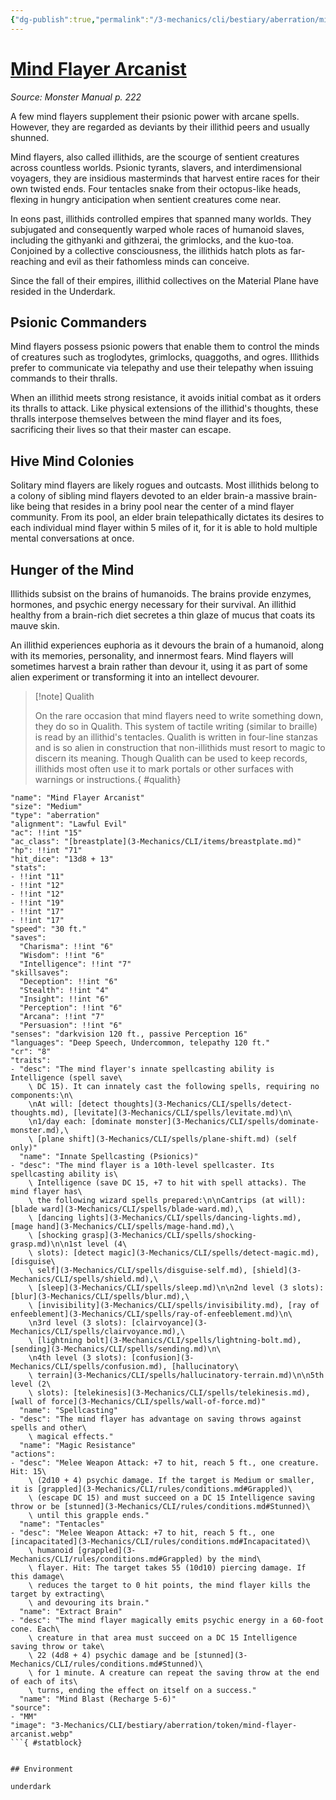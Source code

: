 ```yaml
---
{"dg-publish":true,"permalink":"/3-mechanics/cli/bestiary/aberration/mind-flayer-arcanist/","tags":["ttrpg-cli/compendium/src/5e/mm","ttrpg-cli/monster/cr/8","ttrpg-cli/monster/environment/underdark","ttrpg-cli/monster/size/medium","ttrpg-cli/monster/type/aberration"]}
---
```


# [Mind Flayer Arcanist](3-Mechanics\CLI\bestiary\aberration/mind-flayer-arcanist.md)
*Source: Monster Manual p. 222*  

A few mind flayers supplement their psionic power with arcane spells. However, they are regarded as deviants by their illithid peers and usually shunned.

Mind flayers, also called illithids, are the scourge of sentient creatures across countless worlds. Psionic tyrants, slavers, and interdimensional voyagers, they are insidious masterminds that harvest entire races for their own twisted ends. Four tentacles snake from their octopus-like heads, flexing in hungry anticipation when sentient creatures come near.

In eons past, illithids controlled empires that spanned many worlds. They subjugated and consequently warped whole races of humanoid slaves, including the githyanki and githzerai, the grimlocks, and the kuo-toa. Conjoined by a collective consciousness, the illithids hatch plots as far-reaching and evil as their fathomless minds can conceive.

Since the fall of their empires, illithid collectives on the Material Plane have resided in the Underdark.

## Psionic Commanders

Mind flayers possess psionic powers that enable them to control the minds of creatures such as troglodytes, grimlocks, quaggoths, and ogres. Illithids prefer to communicate via telepathy and use their telepathy when issuing commands to their thralls.

When an illithid meets strong resistance, it avoids initial combat as it orders its thralls to attack. Like physical extensions of the illithid's thoughts, these thralls interpose themselves between the mind flayer and its foes, sacrificing their lives so that their master can escape.

## Hive Mind Colonies

Solitary mind flayers are likely rogues and outcasts. Most illithids belong to a colony of sibling mind flayers devoted to an elder brain-a massive brain-like being that resides in a briny pool near the center of a mind flayer community. From its pool, an elder brain telepathically dictates its desires to each individual mind flayer within 5 miles of it, for it is able to hold multiple mental conversations at once.

## Hunger of the Mind

Illithids subsist on the brains of humanoids. The brains provide enzymes, hormones, and psychic energy necessary for their survival. An illithid healthy from a brain-rich diet secretes a thin glaze of mucus that coats its mauve skin.

An illithid experiences euphoria as it devours the brain of a humanoid, along with its memories, personality, and innermost fears. Mind flayers will sometimes harvest a brain rather than devour it, using it as part of some alien experiment or transforming it into an intellect devourer.

> [!note] Qualith
> 
> On the rare occasion that mind flayers need to write something down, they do so in Qualith. This system of tactile writing (similar to braille) is read by an illithid's tentacles. Qualith is written in four-line stanzas and is so alien in construction that non-illithids must resort to magic to discern its meaning. Though Qualith can be used to keep records, illithids most often use it to mark portals or other surfaces with warnings or instructions.{ #qualith}


```statblock
"name": "Mind Flayer Arcanist"
"size": "Medium"
"type": "aberration"
"alignment": "Lawful Evil"
"ac": !!int "15"
"ac_class": "[breastplate](3-Mechanics/CLI/items/breastplate.md)"
"hp": !!int "71"
"hit_dice": "13d8 + 13"
"stats":
- !!int "11"
- !!int "12"
- !!int "12"
- !!int "19"
- !!int "17"
- !!int "17"
"speed": "30 ft."
"saves":
  "Charisma": !!int "6"
  "Wisdom": !!int "6"
  "Intelligence": !!int "7"
"skillsaves":
  "Deception": !!int "6"
  "Stealth": !!int "4"
  "Insight": !!int "6"
  "Perception": !!int "6"
  "Arcana": !!int "7"
  "Persuasion": !!int "6"
"senses": "darkvision 120 ft., passive Perception 16"
"languages": "Deep Speech, Undercommon, telepathy 120 ft."
"cr": "8"
"traits":
- "desc": "The mind flayer's innate spellcasting ability is Intelligence (spell save\
    \ DC 15). It can innately cast the following spells, requiring no components:\n\
    \nAt will: [detect thoughts](3-Mechanics/CLI/spells/detect-thoughts.md), [levitate](3-Mechanics/CLI/spells/levitate.md)\n\
    \n1/day each: [dominate monster](3-Mechanics/CLI/spells/dominate-monster.md),\
    \ [plane shift](3-Mechanics/CLI/spells/plane-shift.md) (self only)"
  "name": "Innate Spellcasting (Psionics)"
- "desc": "The mind flayer is a 10th-level spellcaster. Its spellcasting ability is\
    \ Intelligence (save DC 15, +7 to hit with spell attacks). The mind flayer has\
    \ the following wizard spells prepared:\n\nCantrips (at will): [blade ward](3-Mechanics/CLI/spells/blade-ward.md),\
    \ [dancing lights](3-Mechanics/CLI/spells/dancing-lights.md), [mage hand](3-Mechanics/CLI/spells/mage-hand.md),\
    \ [shocking grasp](3-Mechanics/CLI/spells/shocking-grasp.md)\n\n1st level (4\
    \ slots): [detect magic](3-Mechanics/CLI/spells/detect-magic.md), [disguise\
    \ self](3-Mechanics/CLI/spells/disguise-self.md), [shield](3-Mechanics/CLI/spells/shield.md),\
    \ [sleep](3-Mechanics/CLI/spells/sleep.md)\n\n2nd level (3 slots): [blur](3-Mechanics/CLI/spells/blur.md),\
    \ [invisibility](3-Mechanics/CLI/spells/invisibility.md), [ray of enfeeblement](3-Mechanics/CLI/spells/ray-of-enfeeblement.md)\n\
    \n3rd level (3 slots): [clairvoyance](3-Mechanics/CLI/spells/clairvoyance.md),\
    \ [lightning bolt](3-Mechanics/CLI/spells/lightning-bolt.md), [sending](3-Mechanics/CLI/spells/sending.md)\n\
    \n4th level (3 slots): [confusion](3-Mechanics/CLI/spells/confusion.md), [hallucinatory\
    \ terrain](3-Mechanics/CLI/spells/hallucinatory-terrain.md)\n\n5th level (2\
    \ slots): [telekinesis](3-Mechanics/CLI/spells/telekinesis.md), [wall of force](3-Mechanics/CLI/spells/wall-of-force.md)"
  "name": "Spellcasting"
- "desc": "The mind flayer has advantage on saving throws against spells and other\
    \ magical effects."
  "name": "Magic Resistance"
"actions":
- "desc": "Melee Weapon Attack: +7 to hit, reach 5 ft., one creature. Hit: 15\
    \ (2d10 + 4) psychic damage. If the target is Medium or smaller, it is [grappled](3-Mechanics/CLI/rules/conditions.md#Grappled)\
    \ (escape DC 15) and must succeed on a DC 15 Intelligence saving throw or be [stunned](3-Mechanics/CLI/rules/conditions.md#Stunned)\
    \ until this grapple ends."
  "name": "Tentacles"
- "desc": "Melee Weapon Attack: +7 to hit, reach 5 ft., one [incapacitated](3-Mechanics/CLI/rules/conditions.md#Incapacitated)\
    \ humanoid [grappled](3-Mechanics/CLI/rules/conditions.md#Grappled) by the mind\
    \ flayer. Hit: The target takes 55 (10d10) piercing damage. If this damage\
    \ reduces the target to 0 hit points, the mind flayer kills the target by extracting\
    \ and devouring its brain."
  "name": "Extract Brain"
- "desc": "The mind flayer magically emits psychic energy in a 60-foot cone. Each\
    \ creature in that area must succeed on a DC 15 Intelligence saving throw or take\
    \ 22 (4d8 + 4) psychic damage and be [stunned](3-Mechanics/CLI/rules/conditions.md#Stunned)\
    \ for 1 minute. A creature can repeat the saving throw at the end of each of its\
    \ turns, ending the effect on itself on a success."
  "name": "Mind Blast (Recharge 5-6)"
"source":
- "MM"
"image": "3-Mechanics/CLI/bestiary/aberration/token/mind-flayer-arcanist.webp"
```{ #statblock}


## Environment

underdark